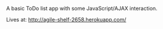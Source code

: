 A basic ToDo list app with some JavaScript/AJAX interaction.

Lives at: http://agile-shelf-2658.herokuapp.com/
